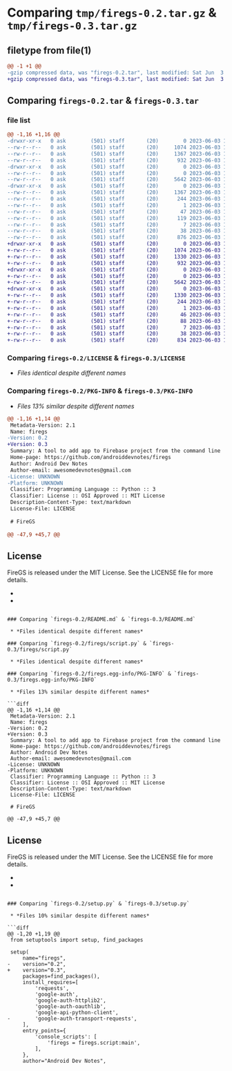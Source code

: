 # Comparing `tmp/firegs-0.2.tar.gz` & `tmp/firegs-0.3.tar.gz`

## filetype from file(1)

```diff
@@ -1 +1 @@
-gzip compressed data, was "firegs-0.2.tar", last modified: Sat Jun  3 16:02:33 2023, max compression
+gzip compressed data, was "firegs-0.3.tar", last modified: Sat Jun  3 16:20:23 2023, max compression
```

## Comparing `firegs-0.2.tar` & `firegs-0.3.tar`

### file list

```diff
@@ -1,16 +1,16 @@
-drwxr-xr-x   0 ask        (501) staff       (20)        0 2023-06-03 16:02:33.725684 firegs-0.2/
--rw-r--r--   0 ask        (501) staff       (20)     1074 2023-06-03 14:51:55.000000 firegs-0.2/LICENSE
--rw-r--r--   0 ask        (501) staff       (20)     1367 2023-06-03 16:02:33.725542 firegs-0.2/PKG-INFO
--rw-r--r--   0 ask        (501) staff       (20)      932 2023-06-03 14:51:08.000000 firegs-0.2/README.md
-drwxr-xr-x   0 ask        (501) staff       (20)        0 2023-06-03 16:02:33.724145 firegs-0.2/firegs/
--rw-r--r--   0 ask        (501) staff       (20)        0 2023-06-03 14:45:22.000000 firegs-0.2/firegs/__init__.py
--rw-r--r--   0 ask        (501) staff       (20)     5642 2023-06-03 15:57:54.000000 firegs-0.2/firegs/script.py
-drwxr-xr-x   0 ask        (501) staff       (20)        0 2023-06-03 16:02:33.725330 firegs-0.2/firegs.egg-info/
--rw-r--r--   0 ask        (501) staff       (20)     1367 2023-06-03 16:02:33.000000 firegs-0.2/firegs.egg-info/PKG-INFO
--rw-r--r--   0 ask        (501) staff       (20)      244 2023-06-03 16:02:33.000000 firegs-0.2/firegs.egg-info/SOURCES.txt
--rw-r--r--   0 ask        (501) staff       (20)        1 2023-06-03 16:02:33.000000 firegs-0.2/firegs.egg-info/dependency_links.txt
--rw-r--r--   0 ask        (501) staff       (20)       47 2023-06-03 16:02:33.000000 firegs-0.2/firegs.egg-info/entry_points.txt
--rw-r--r--   0 ask        (501) staff       (20)      119 2023-06-03 16:02:33.000000 firegs-0.2/firegs.egg-info/requires.txt
--rw-r--r--   0 ask        (501) staff       (20)        7 2023-06-03 16:02:33.000000 firegs-0.2/firegs.egg-info/top_level.txt
--rw-r--r--   0 ask        (501) staff       (20)       38 2023-06-03 16:02:33.725740 firegs-0.2/setup.cfg
--rw-r--r--   0 ask        (501) staff       (20)      876 2023-06-03 16:02:12.000000 firegs-0.2/setup.py
+drwxr-xr-x   0 ask        (501) staff       (20)        0 2023-06-03 16:20:23.288804 firegs-0.3/
+-rw-r--r--   0 ask        (501) staff       (20)     1074 2023-06-03 14:51:55.000000 firegs-0.3/LICENSE
+-rw-r--r--   0 ask        (501) staff       (20)     1330 2023-06-03 16:20:23.288631 firegs-0.3/PKG-INFO
+-rw-r--r--   0 ask        (501) staff       (20)      932 2023-06-03 14:51:08.000000 firegs-0.3/README.md
+drwxr-xr-x   0 ask        (501) staff       (20)        0 2023-06-03 16:20:23.287197 firegs-0.3/firegs/
+-rw-r--r--   0 ask        (501) staff       (20)        0 2023-06-03 14:45:22.000000 firegs-0.3/firegs/__init__.py
+-rw-r--r--   0 ask        (501) staff       (20)     5642 2023-06-03 15:57:54.000000 firegs-0.3/firegs/script.py
+drwxr-xr-x   0 ask        (501) staff       (20)        0 2023-06-03 16:20:23.288378 firegs-0.3/firegs.egg-info/
+-rw-r--r--   0 ask        (501) staff       (20)     1330 2023-06-03 16:20:23.000000 firegs-0.3/firegs.egg-info/PKG-INFO
+-rw-r--r--   0 ask        (501) staff       (20)      244 2023-06-03 16:20:23.000000 firegs-0.3/firegs.egg-info/SOURCES.txt
+-rw-r--r--   0 ask        (501) staff       (20)        1 2023-06-03 16:20:23.000000 firegs-0.3/firegs.egg-info/dependency_links.txt
+-rw-r--r--   0 ask        (501) staff       (20)       46 2023-06-03 16:20:23.000000 firegs-0.3/firegs.egg-info/entry_points.txt
+-rw-r--r--   0 ask        (501) staff       (20)       88 2023-06-03 16:20:23.000000 firegs-0.3/firegs.egg-info/requires.txt
+-rw-r--r--   0 ask        (501) staff       (20)        7 2023-06-03 16:20:23.000000 firegs-0.3/firegs.egg-info/top_level.txt
+-rw-r--r--   0 ask        (501) staff       (20)       38 2023-06-03 16:20:23.288851 firegs-0.3/setup.cfg
+-rw-r--r--   0 ask        (501) staff       (20)      834 2023-06-03 16:19:11.000000 firegs-0.3/setup.py
```

### Comparing `firegs-0.2/LICENSE` & `firegs-0.3/LICENSE`

 * *Files identical despite different names*

### Comparing `firegs-0.2/PKG-INFO` & `firegs-0.3/PKG-INFO`

 * *Files 13% similar despite different names*

```diff
@@ -1,16 +1,14 @@
 Metadata-Version: 2.1
 Name: firegs
-Version: 0.2
+Version: 0.3
 Summary: A tool to add app to Firebase project from the command line
 Home-page: https://github.com/androiddevnotes/firegs
 Author: Android Dev Notes
 Author-email: awesomedevnotes@gmail.com
-License: UNKNOWN
-Platform: UNKNOWN
 Classifier: Programming Language :: Python :: 3
 Classifier: License :: OSI Approved :: MIT License
 Description-Content-Type: text/markdown
 License-File: LICENSE
 
 # FireGS
 
@@ -47,9 +45,7 @@
 ```
 
 ## License
 
 FireGS is released under the MIT License. See the LICENSE file for more details.
 
 
-
-
```

### Comparing `firegs-0.2/README.md` & `firegs-0.3/README.md`

 * *Files identical despite different names*

### Comparing `firegs-0.2/firegs/script.py` & `firegs-0.3/firegs/script.py`

 * *Files identical despite different names*

### Comparing `firegs-0.2/firegs.egg-info/PKG-INFO` & `firegs-0.3/firegs.egg-info/PKG-INFO`

 * *Files 13% similar despite different names*

```diff
@@ -1,16 +1,14 @@
 Metadata-Version: 2.1
 Name: firegs
-Version: 0.2
+Version: 0.3
 Summary: A tool to add app to Firebase project from the command line
 Home-page: https://github.com/androiddevnotes/firegs
 Author: Android Dev Notes
 Author-email: awesomedevnotes@gmail.com
-License: UNKNOWN
-Platform: UNKNOWN
 Classifier: Programming Language :: Python :: 3
 Classifier: License :: OSI Approved :: MIT License
 Description-Content-Type: text/markdown
 License-File: LICENSE
 
 # FireGS
 
@@ -47,9 +45,7 @@
 ```
 
 ## License
 
 FireGS is released under the MIT License. See the LICENSE file for more details.
 
 
-
-
```

### Comparing `firegs-0.2/setup.py` & `firegs-0.3/setup.py`

 * *Files 10% similar despite different names*

```diff
@@ -1,20 +1,19 @@
 from setuptools import setup, find_packages
 
 setup(
     name="firegs",
-    version="0.2",
+    version="0.3",
     packages=find_packages(),
     install_requires=[
         'requests',
         'google-auth',
         'google-auth-httplib2',
         'google-auth-oauthlib',
         'google-api-python-client',
-        'google-auth-transport-requests',
     ],
     entry_points={
         'console_scripts': [
             'firegs = firegs.script:main',
         ],
     },
     author="Android Dev Notes",
```

